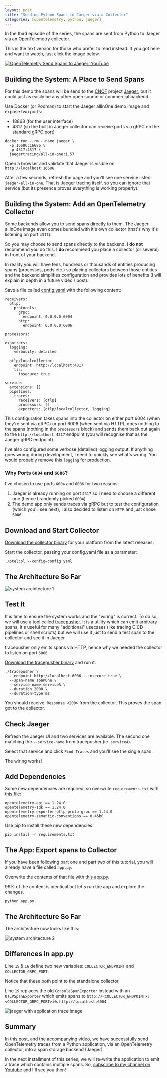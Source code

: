 ```yaml
---
layout: post
title: "Sending Python Spans to Jaeger via a Collector"
categories: [opentelemetry, python, jaeger]
---
```


In the third episode of the series, the spans are sent from Python to Jaeger via an OpenTelemetry collector.

This is the text version for those who prefer to read instead. If you got here and want to watch, just click the image below.

[![OpenTelemetry Send Spans to Jaeger: YouTube](https://img.youtube.com/vi/tnml6Zd58gs/0.jpg)](https://www.youtube.com/watch?v=tnml6Zd58gs)

## Building the System: A Place to Send Spans

For this demo the spans will be send to the [CNCF](https://cncf.io) project [Jaeger](https://www.jaegertracing.io), but it could just as easily be any other open source or commercial backend.

Use Docker (or Podman) to start the Jaeger allInOne demo image and expose two ports:

- 18868 (for the user interface)
- 4317 (so the built in Jaeger collector can receive ports via gRPC on the standard gRPC port)

```
docker run --rm --name jaeger \
  -p 16686:16686 \
  -p 4317:4317 \
  jaegertracing/all-in-one:1.57
```

Open a browser and validate that Jaeger is visible on `http://localhost:16686`

After a few seconds, refresh the page and you'll see one service listed: `jaeger-all-in-one`. That is Jaeger tracing itself, so you can ignore that service (but its presence proves everything is working properly).

## Building the System: Add an OpenTelemetry Collector

Some backends allow you to send spans directly to them. The Jaeger allInOne image even comes bundled with it's own collector (that's why it's listening on port `4317`).

So you may choose to send spans directly to the backend. I **do not** recommend you do this. I **do** recommend you place a collector (or several) in front of your backend.

In reality you will have tens, hundreds or thousands of entities producing spans (processes, pods etc.) so placing collectors between those entities and the backend simplifies configuration and provides lots of benefits (I will explain in depth in a future video / post).

Save a file called [config.yaml](https://github.com/agardnerIT/python-opentelemetry-manual-instrumentation/blob/main/part-three/collector-config.yaml) with the following content:

```
receivers:
  otlp:
    protocols:
      grpc:
        endpoint: 0.0.0.0:6004
      http:
        endpoint: 0.0.0.0:6006

processors:

exporters:
  logging:
    verbosity: detailed

  otlp/localcollector:
    endpoint: http://localhost:4317
    tls:
      insecure: true

service:
  extensions: []
  pipelines:
    traces:
      receivers: [otlp]
      processors: []
      exporters: [otlp/localcollector, logging]
```

This configuration takes spans into the collector on either port 6004 (when they're sent via gRPC) or port 6006 (when sent via HTTP), does nothing to the spans (nothing in the `processors` block) and sends them back out again to the `http://localhost:4317` endpoint (you will recognise that as the Jaeger gRPC endpoint).

I've also configured some verbose (detailed) logging output. If anything goes wrong during development, I need to quickly see what's wrong. You would probably remove this `logging` for production.
 
### Why Ports `6004` and `6006`?

I've chosen to use ports `6004` and `6006` for two reasons:

1. Jaeger is already running on port `4317` so I need to choose a different one (hence I randomly picked `6004`)
2. The demo app only sends traces via gRPC but to test the configuration (which you'll see next), I also decided to listen on `HTTP` and just chose `6006`.

## Download and Start Collector

[Download the collector binary](https://github.com/open-telemetry/opentelemetry-collector/releases/latest) for your platform from the latest releases.

Start the collector, passing your config.yaml file as a parameter:

```
./otelcol --config=config.yaml
```

## The Architecture So Far

![system architecture 1](../../images/postimages/arch-so-far-1.jpg)

## Test It

It is time to ensure the system works and the "wiring" is correct. To do so, we will use a tool called [tracepusher](https://github.com/agardnerit/tracepusher). It is a utility which can emit arbitrary spans, it's useful for many "additional" usecases (like tracing CICD pipelines or shell scripts) but we will use it just to send a test span to the collector and see it in Jaeger.

tracepusher only emits spans via HTTP, hence why we needed the collector to listen on port `6006`.

[Download the tracepusher binary](https://github.com/agardnerIT/tracepusher/releases/latest) and run it:

```
./tracepusher \
  --endpoint http://localhost:6006 --insecure true \
  --span-name spanOne \
  --service-name serviceA \
  --duration 2000 \
  --duration-type ms
```

You should receive: `Response <200>` from the collector. This proves the span got to the collector.

## Check Jaeger

Refresh the Jaeger UI and two services are available. The second one matching the `--service-name` from tracepusher (ie. `serviceA`).

Select that service and click `Find Traces` and you'll see the single span.

The wiring works!

## Add Dependencies

Some new dependencies are required, so overwrite `requirements.txt` with [this file](https://github.com/agardnerIT/python-opentelemetry-manual-instrumentation/blob/main/part-three/requirements.txt):

```
opentelemetry-api == 1.24.0
opentelemetry-sdk == 1.24.0
opentelemetry-exporter-otlp-proto-grpc == 1.24.0
opentelemetry-semantic-conventions == 0.45b0
```

Use pip to install these new dependencies:

```
pip install -r requirements.txt
```

## The App: Export spans to Collector

If you have been following part one and part two of this tutorial, you will already have a file called `app.py`.

Overwrite the contents of that file with [this app.py](https://github.com/agardnerIT/python-opentelemetry-manual-instrumentation/blob/main/part-three/app.py).

99% of the content is identical but let's run the app and explore the changes.

```
python app.py
```

## The Architecture So Far

The architecture now looks like this:

![system architecture 2](../../images/postimages/arch-so-far-2.jpg)

## Differences in app.py

Line `15` & `16` define two new variables: `COLLECTOR_ENDPOINT` and `COLLECTOR_GRPC_PORT`.

Notice that these both point to the standalone collector.

Line `19` replaces the old `ConsoleSpanExporter` instead with an `OTLPSpanExporter` which emits spans to `http://<COLLECTOR_ENDPOINT>:<COLLECTOR_GRPC_PORT>` ie. `http://localhost:6004`.

![jaeger with application trace image](../../images/postimages/part-three-jaeger-with-trace.png)

## Summary

In this post, and the accompanying video, we have successfully send OpenTelemetry traces from a Python application, via an OpenTelemetry collector, into a span storage backend (Jaeger).

In the next installment of this series, we will re-write the application to emit a trace which contains multiple spans. So, [subscribe to my channel on Youtube](https://www.youtube.com/@agardnerit) and I'll see you then!
